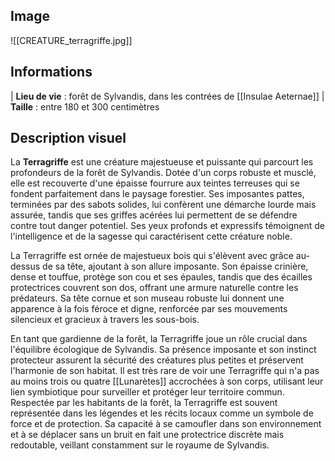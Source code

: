## Image

![[CREATURE_terragriffe.jpg]]

## Informations

| **Lieu de vie** : forêt de Sylvandis, dans les contrées de [[Insulae Aeternae]]
| **Taille** : entre 180 et 300 centimètres

## Description visuel

La **Terragriffe** est une créature majestueuse et puissante qui parcourt les profondeurs de la forêt de Sylvandis. Dotée d'un corps robuste et musclé, elle est recouverte d'une épaisse fourrure aux teintes terreuses qui se fondent parfaitement dans le paysage forestier. Ses imposantes pattes, terminées par des sabots solides, lui confèrent une démarche lourde mais assurée, tandis que ses griffes acérées lui permettent de se défendre contre tout danger potentiel. Ses yeux profonds et expressifs témoignent de l'intelligence et de la sagesse qui caractérisent cette créature noble.

La Terragriffe est ornée de majestueux bois qui s'élèvent avec grâce au-dessus de sa tête, ajoutant à son allure imposante. Son épaisse crinière, dense et touffue, protège son cou et ses épaules, tandis que des écailles protectrices couvrent son dos, offrant une armure naturelle contre les prédateurs. Sa tête cornue et son museau robuste lui donnent une apparence à la fois féroce et digne, renforcée par ses mouvements silencieux et gracieux à travers les sous-bois.

En tant que gardienne de la forêt, la Terragriffe joue un rôle crucial dans l'équilibre écologique de Sylvandis. Sa présence imposante et son instinct protecteur assurent la sécurité des créatures plus petites et préservent l'harmonie de son habitat. Il est très rare de voir une Terragriffe qui n'a pas au moins trois ou quatre [[Lunarètes]] accrochées à son corps, utilisant leur lien symbiotique pour surveiller et protéger leur territoire commun. Respectée par les habitants de la forêt, la Terragriffe est souvent représentée dans les légendes et les récits locaux comme un symbole de force et de protection. Sa capacité à se camoufler dans son environnement et à se déplacer sans un bruit en fait une protectrice discrète mais redoutable, veillant constamment sur le royaume de Sylvandis.